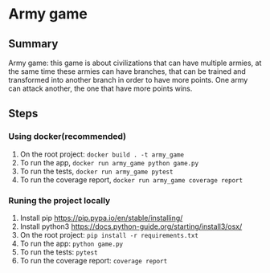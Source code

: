 # Army game

## Summary

Army game: this game is about civilizations that can have multiple armies, at the same time these armies can have branches, that can
be trained and transformed into another branch in order to have more points.
One army can attack another, the one that have more points wins.

## Steps

### Using docker(recommended)

1. On the root project: `docker build . -t army_game`
4. To run the app, `docker run army_game python game.py`
5. To run the tests, `docker run army_game pytest`
6. To run the coverage report, `docker run army_game coverage report`

### Runing the project locally

1. Install pip https://pip.pypa.io/en/stable/installing/
2. Install python3 https://docs.python-guide.org/starting/install3/osx/
3. On the root project: `pip install -r requirements.txt`
4. To run the app: `python game.py`
5. To run the tests: `pytest`
6. To run the coverage report: `coverage report`


